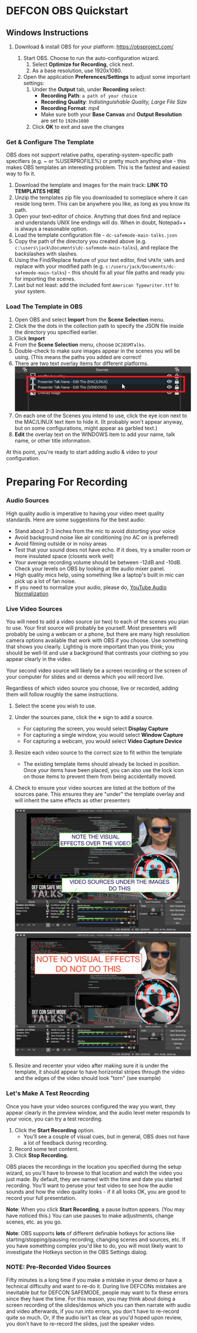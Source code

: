 # DEFCON OBS Quickstart

## Windows Instructions

1. Download & install OBS for your platform: https://obsproject.com/

   1. Start OBS. Choose to run the auto-configuration wizard.
        1. Select __Optimize for Recording__, click next.
        1. As a base resolution, use 1920x1080.
   2. Open the application __Preferences/Settings__ to adjust some important settings:
        1. Under the __Output__ tab, under __Recording__ select:
            - __Recording Path__: `a path of your choice`
            - __Recording Quality__: *Indistinguishable Quality, Large File Size*
            - __Recording Format__: *mp4*
            - Make sure both your __Base Canvas__ and __Output Resolution__ are set to `1920x1080`
        3. Click __OK__ to exit and save the changes

### Get & Configure The Template

OBS does not support relative paths, operating-system-specific path specifiers (e.g. ~ or %USERPROFILE%) or pretty much anything else - this makes OBS templates an interesting problem. This is the fastest and easiest way to fix it.

1. Download the template and images for the main track: __LINK TO TEMPLATES HERE__
1. Unzip the templates zip file you downloaded to someplace where it can reside long term. This can be anywhere you like, as long as you know its path.
1. Open your text-editor of choice. Anything that does find and replace and understands UNIX line endings will do. When in doubt, Notepad++ is always a reasonable option.
1. Load the template configuration file - `dc-safemode-main-talks.json` 
1. Copy the path of the directory you created above (e.g. `c:\users\jack\Documents\dc-safemode-main-talks`), and replace the backslashes with slashes.
1. Using the Find/Replace feature of your text editor, find `%PATH_VAR%` and replace with your modified path (e.g. `c:/users/jack/Documents/dc-safemode-main-talks`) - this should fix all your file paths and ready you for importing the scenes.
1. Last but not least: add the included font `American Typewriter.ttf` to your system.

### Load The Template in OBS

1. Open OBS and select __Import__ from the __Scene Selection__ menu.
1. Click the the dots in the collection path to specify the JSON file inside the directory you specified earlier.
1. Click __Import__
1. From the __Scene Selection__ menu, choose `DC28SMTalks`.
1. Double-check to make sure images appear in the scenes you will be using. (This means the paths you added are correct!
1. There are two text overlay items for different platforms. 
    ![Platform Specific Text overlays](text-overlays.jpg)
1. On each one of the Scenes you intend to use, click the eye icon next to the MAC/LINUX text item to hide it. (It probably won't appear anyway, but on some configurations, might appear as garbled text.)
1. __Edit__ the overlay text on the WINDOWS item to add your name, talk name, or other title information.

At this point, you're ready to start adding audio & video to your configuration.

# Preparing For Recording 

### Audio Sources
High quality audio is imperative to having your video meet quality standards. Here are some suggestions for the best audio:
- Stand about 2-3 inches from the mic to avoid distorting your voice
- Avoid background noise like air conditioning (no AC on is preferred)
- Avoid filming outside or in noisy areas
- Test that your sound does not have echo. If it does, try a smaller room or more insulated space (closets work well)
- Your average recording volume should be between -12dB and -10dB. Check your levels on OBS by looking at the audio mixer panel.
- High quality mics help, using something like a laptop's built in mic can pick up a lot of fan noise. 
- If you need to normalize your audio, please do, [YouTube Audio Normalization](https://www.youtube.com/watch?v=OKSWPrT5upo)

### Live Video Sources
You will need to add a video source (or two) to each of the scenes you plan to use. Your first source will probably be yourself. Most presenters will probably be using a webcam or a phone, but there are many high resolution camera options available that work with OBS if you choose. Use something that shows you clearly. Lighting is more important than you think; you should be well-lit and use a background that contrasts your clothing so you appear clearly in the video.

Your second video source will likely be a screen recording or the screen of your computer for slides and or demos which you will record live. 

Regardless of which video source you choose, live or recorded, adding them will follow roughly the same instructions.
1. Select the scene you wish to use.
2. Under the sources pane, click the __+__ sign to add a source.
   - For capturing the screen, you would select __Display Capture__
   - For capturing a single window, you would select __Window Capture__
   - For capturing a webcam, you would select __Video Capture Device__
3. Resize each video source to the correct size to fit within the template 
    - The existing template items should already be locked in position. Once your items have been placed, you can also use the lock icon on those items to prevent them from being accidentally moved.
4. Check to ensure your video sources are listed at the bottom of the sources pane. This ensures they are "under" the template overlay and will inherit the same effects as other presenters
    
    ![DO THIS](do-this.png)
    ![DON'T DO THIS](do-not-do-this.png)

5. Resize and recenter your video after making sure it is under the template, it should appear to have horizontal stripes through the video and the edges of the video should look "torn" (see example)

### Let's Make A Test Reocrding

Once you have your video sources configured the way you want, they appear clearly in the preview window, and the audio level meter responds to your voice, you can try a test recording.

1. Click the __Start Recording__ option. 
    - You'll see a couple of visual cues, but in general, OBS does not have a lot of feedback during recording.
1. Record some test content. 
1. Click __Stop Recording.__

OBS places the recordings in the location you specified during the setup wizard, so you'll have to browse to that location and watch the video you just made. By default, they are named with the time and date you started recording. You'll want to peruse your test video to see how the audio sounds and how the video quality looks - if it all looks OK, you are good to record your full presentation.

**Note**: When you click __Start Recording__, a pause button appears. (You may have noticed this.) You can use pauses to make adjustments, change scenes, etc. as you go. 

**Note**: OBS supports __lots__ of different definable hotkeys for actions like starting/stopping/pausing recording, changing scenes and sources, etc. If you have something complex you'd like to do, you will most likely want to investigate the Hotkeys section in the OBS Settings dialog.

### NOTE: Pre-Recorded Video Sources
Fifty minutes is a long time if you make a mistake in your demo or have a technical difficulty and want to re-do it. During live DEFCONs mistakes are inevitable but for DEFCON SAFEMODE, people may want to fix these errors since they have the time. For this reason, you may think about doing a screen recording of the slides/demos which you can then narrate with audio and video afterwards, if you run into errors, you don't have to re-record quite so much. Or, if the audio isn't as clear as you'd hoped upon review, you don't have to re-record the slides, just the speaker video.
